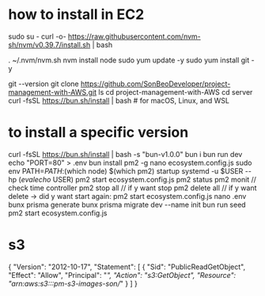# how to install in EC2
sudo su -
curl -o- https://raw.githubusercontent.com/nvm-sh/nvm/v0.39.7/install.sh | bash

. ~/.nvm/nvm.sh
nvm install node
sudo yum update -y
sudo yum install git -y

git --version
git clone https://github.com/SonBeoDeveloper/project-management-with-AWS.git
ls
cd project-management-with-AWS
cd server
curl -fsSL https://bun.sh/install | bash # for macOS, Linux, and WSL
# to install a specific version
curl -fsSL https://bun.sh/install | bash -s "bun-v1.0.0"
bun i
bun run dev
echo "PORT=80" > .env
bun install pm2 -g
nano ecosystem.config.js
sudo env PATH=$PATH:$(which node) $(which pm2) startup systemd -u $USER --hp $(eval echo ~$USER)
pm2 start ecosystem.config.js
pm2 status
pm2 monit // check time controller
pm2 stop all // if y want stop 
pm2 delete all // if y want delete -> did y want start again:  pm2 start ecosystem.config.js
nano .env
bunx prisma generate
bunx prisma migrate dev --name init
bun run seed
pm2 start ecosystem.config.js


# s3
{
    "Version": "2012-10-17",
    "Statement": [
        {
            "Sid": "PublicReadGetObject",
            "Effect": "Allow",
            "Principal": "*",
            "Action": "s3:GetObject",
            "Resource": "arn:aws:s3:::pm-s3-images-son/*"
        }
    ]
}